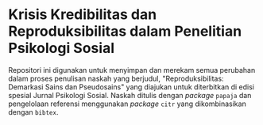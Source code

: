 # Krisis Kredibilitas dan Reproduksibilitas dalam Penelitian Psikologi Sosial
Repositori ini digunakan untuk menyimpan dan merekam semua perubahan dalam proses penulisan naskah yang berjudul, "Reproduksibilitas: Demarkasi Sains dan Pseudosains" yang diajukan untuk diterbitkan di edisi spesial Jurnal Psikologi Sosial.
Naskah ditulis dengan *package* `papaja` dan pengelolaan referensi menggunakan *package* `citr` yang dikombinasikan dengan `bibtex`.
